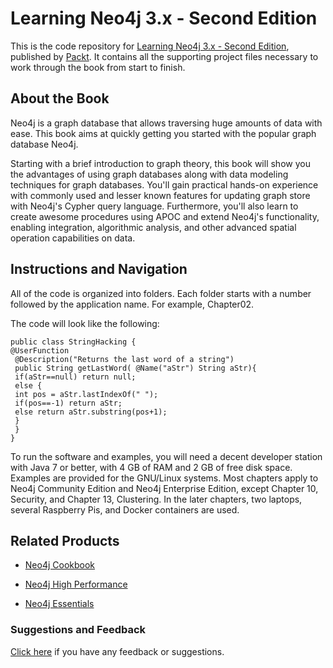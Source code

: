 # Learning Neo4j 3.x - Second Edition
This is the code repository for [Learning Neo4j 3.x - Second Edition](https://www.packtpub.com/big-data-and-business-intelligence/learning-neo4j-3x-second-edition?utm_source=github&utm_medium=repository&utm_campaign=9781786466143), published by [Packt](https://www.packtpub.com/?utm_source=github). It contains all the supporting project files necessary to work through the book from start to finish.
## About the Book
Neo4j is a graph database that allows traversing huge amounts of data with ease. This book aims at quickly getting you started with the popular graph database Neo4j.

Starting with a brief introduction to graph theory, this book will show you the advantages of using graph databases along with data modeling techniques for graph databases. You'll gain practical hands-on experience with commonly used and lesser known features for updating graph store with Neo4j's Cypher query language. Furthermore, you'll also learn to create awesome procedures using APOC and extend Neo4j's functionality, enabling integration, algorithmic analysis, and other advanced spatial operation capabilities on data.

## Instructions and Navigation
All of the code is organized into folders. Each folder starts with a number followed by the application name. For example, Chapter02.



The code will look like the following:
```
public class StringHacking {
@UserFunction
 @Description("Returns the last word of a string")
 public String getLastWord( @Name("aStr") String aStr){
 if(aStr==null) return null;
 else {
 int pos = aStr.lastIndexOf(" ");
 if(pos==-1) return aStr;
 else return aStr.substring(pos+1);
 }
 }
}
```

To run the software and examples, you will need a decent developer station with Java 7 or better, with 4 GB of RAM and 2 GB of free disk space.
Examples are provided for the GNU/Linux systems.
Most chapters apply to Neo4j Community Edition and Neo4j Enterprise Edition, except Chapter 10, Security, and Chapter 13, Clustering.
In the later chapters, two laptops, several Raspberry Pis, and Docker containers are used.

## Related Products
* [Neo4j Cookbook](https://www.packtpub.com/big-data-and-business-intelligence/neo4j-cookbook?utm_source=github&utm_medium=repository&utm_campaign=9781783287253)

* [Neo4j High Performance](https://www.packtpub.com/big-data-and-business-intelligence/neo4j-high-performance?utm_source=github&utm_medium=repository&utm_campaign=9781783555154)

* [Neo4j Essentials](https://www.packtpub.com/big-data-and-business-intelligence/neo4j-essentials?utm_source=github&utm_medium=repository&utm_campaign=9781783555178)

### Suggestions and Feedback
[Click here](https://docs.google.com/forms/d/e/1FAIpQLSe5qwunkGf6PUvzPirPDtuy1Du5Rlzew23UBp2S-P3wB-GcwQ/viewform) if you have any feedback or suggestions.

